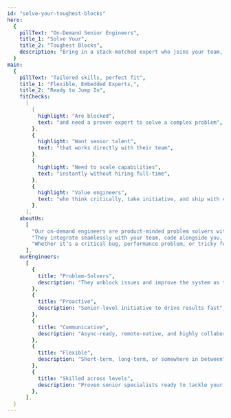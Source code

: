 ```yaml
---
id: "solve-your-toughest-blocks"
hero:
  {
    pillText: "On-Demand Senior Engineers",
    title_1: "Solve Your",
    title_2: "Toughest Blocks",
    description: "Bring in a stack-matched expert who joins your team, tackles the tricky issues slowing you down, and leaves the system better than they found it.",
  }
main:
  {
    pillText: "Tailored skills, perfect fit",
    title_1: "Flexible, Embedded Experts,",
    title_2: "Ready to Jump In",
    fitChecks:
      [
        {
          highlight: "Are blocked",
          text: "and need a proven expert to solve a complex problem",
        },
        {
          highlight: "Want senior talent",
          text: "that works directly with their team",
        },
        {
          highlight: "Need to scale capabilities",
          text: "instantly without hiring full-time",
        },
        {
          highlight: "Value engineers",
          text: "who think critically, take initiative, and ship with care",
        },
      ],
    aboutUs:
      [
        "Our on-demand engineers are product-minded problem solvers with deep expertise in React, Next.js, Node.js, and more.",
        "They integrate seamlessly with your team, code alongside you, and explain solutions as they go.",
        "Whether it’s a critical bug, performance problem, or tricky feature, they act independently and deliver results immediately. Transparent rates, quick start, UK/EU time-zone overlap.",
      ],
    ourEngineers:
      [
        {
          title: "Problem-Solvers",
          description: "They unblock issues and improve the system as they work",
        },
        {
          title: "Proactive",
          description: "Senior-level initiative to drive results fast",
        },
        {
          title: "Communicative",
          description: "Async-ready, remote-native, and highly collaborative",
        },
        {
          title: "Flexible",
          description: "Short-term, long-term, or somewhere in between",
        },
        {
          title: "Skilled across levels",
          description: "Proven senior specialists ready to tackle your toughest challenges",
        },
      ],
  }
---
```

